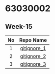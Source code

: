 # 63030002

## Week-15

| No | Repo Name |
|:-:|:-----:|
|1|[gitignore_1](https://github.com/Kanyarat002/gitignore_1)|
|2|[gitignore_2](https://github.com/Kanyarat002/gitignore_2)|
|3|[gitignore_3](https://github.com/Kanyarat002/gitignore_3)|
